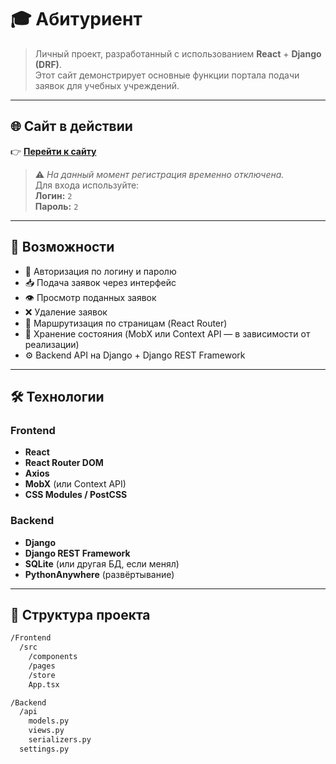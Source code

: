 # 🎓 Абитуриент

> Личный проект, разработанный с использованием **React** + **Django (DRF)**.  
> Этот сайт демонстрирует основные функции портала подачи заявок для учебных учреждений.

---

## 🌐 Сайт в действии

👉 **[Перейти к сайту](https://kamidzugi.pythonanywhere.com/myApps)**

> ⚠️ *На данный момент регистрация временно отключена.*  
> Для входа используйте:  
> **Логин:** `2`  
> **Пароль:** `2`

---

## 🚀 Возможности

- 🔐 Авторизация по логину и паролю
- 📥 Подача заявок через интерфейс
- 👁️ Просмотр поданных заявок
- ❌ Удаление заявок
- 📌 Маршрутизация по страницам (React Router)
- 💾 Хранение состояния (MobX или Context API — в зависимости от реализации)
- ⚙️ Backend API на Django + Django REST Framework

---

## 🛠️ Технологии

### Frontend
- **React**  
- **React Router DOM**  
- **Axios**  
- **MobX** (или Context API)
- **CSS Modules / PostCSS**

### Backend
- **Django**
- **Django REST Framework**
- **SQLite** (или другая БД, если менял)
- **PythonAnywhere** (развёртывание)

---

## 📁 Структура проекта

```bash
/Frontend
  /src
    /components
    /pages
    /store
    App.tsx

/Backend
  /api
    models.py
    views.py
    serializers.py
  settings.py
